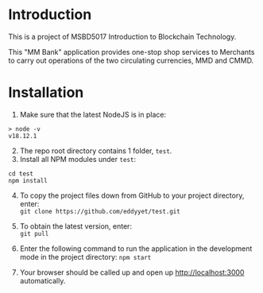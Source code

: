 # Introduction
This is a project of MSBD5017 Introduction to Blockchain Technology. 

This "MM Bank" application provides one-stop shop services to Merchants to carry out operations of the two circulating currencies, MMD and CMMD. 

# Installation 
1. Make sure that the latest NodeJS is in place:

```
> node -v
v18.12.1
```

2. The repo root directory contains 1 folder, `test`.
1. Install all NPM modules under `test`:

```
cd test
npm install
```

4. To copy the project files down from GitHub to your project directory, enter: \
`git clone https://github.com/eddyyet/test.git`

1. To obtain the latest version, enter:\
`git pull`

1. Enter the following command to run the application in the development mode in the project directory:
`npm start`

1. Your browser should be called up and open up [http://localhost:3000](http://localhost:3000) automatically.
